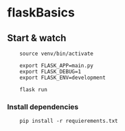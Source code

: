 # flaskBasics

## Start & watch
```
    source venv/bin/activate

    export FLASK_APP=main.py
    export FLASK_DEBUG=1
    export FLASK_ENV=development

    flask run
```

### Install dependencies
```
    pip install -r requierements.txt
```


